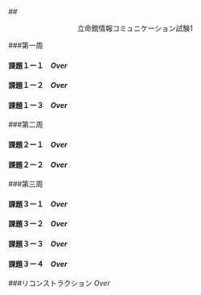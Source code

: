 
##<center>立命館情報コミュニケーション試験1</center>

###第一周
####  課題１ー１　<em>Over</em>
####  課題１ー２　<em>Over</em>
####  課題１ー３　<em>Over</em>
###第二周
####  課題２ー１　<em>Over</em>
####  課題２ー２　<em>Over</em>
###第三周
####  課題３ー１　<em>Over</em>
####  課題３ー２　<em>Over</em>
####  課題３ー３　<em>Over</em>
####  課題３ー４　<em>Over</em>
###リコンストラクション  <em>Over</em>



